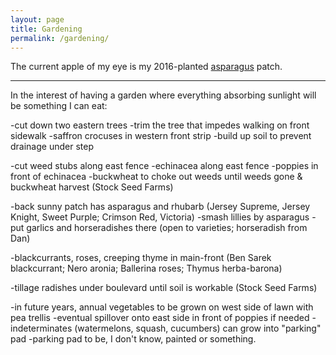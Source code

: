 ```yaml
---
layout: page
title: Gardening
permalink: /gardening/
---
```


The current apple of my eye is my 2016-planted [asparagus][] patch.

[asparagus]:https://www.jungseed.com/Gardeners/GrowingTips/asparagus

------------

In the interest of having a garden where everything absorbing sunlight will be something I can eat:

-cut down two eastern trees
-trim the tree that impedes walking on front sidewalk
-saffron crocuses in western front strip
-build up soil to prevent drainage under step

-cut weed stubs along east fence
-echinacea along east fence
-poppies in front of echinacea
-buckwheat to choke out weeds until weeds gone & buckwheat harvest (Stock Seed Farms)

-back sunny patch has asparagus and rhubarb (Jersey Supreme, Jersey Knight, Sweet Purple; Crimson Red, Victoria)
-smash lillies by asparagus 
-put garlics and horseradishes there (open to varieties; horseradish from Dan)

-blackcurrants, roses, creeping thyme in main-front (Ben Sarek blackcurrant; Nero aronia; Ballerina roses; Thymus herba-barona)

-tillage radishes under boulevard until soil is workable (Stock Seed Farms)

-in future years, annual vegetables to be grown on west side of lawn with pea trellis
-eventual spillover onto east side in front of poppies if needed
-indeterminates (watermelons, squash, cucumbers) can grow into "parking" pad
-parking pad to be, I don't know, painted or something. 
